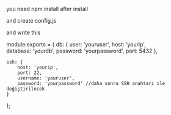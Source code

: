 you need npm install after install


and create 
config.js

and write this

module.exports = {
    db: {
        user: 'youruser',
        host: 'yourip',  
        database: 'yourdb',
        password: 'yourpassword',
        port: 5432
    },

    ssh: {
        host: 'yourip',  
        port: 22,              
        username: 'youruser',      
        password: 'yourpassword' //daha sonra SSH anahtarı ile değiştirilecek
    }
};
